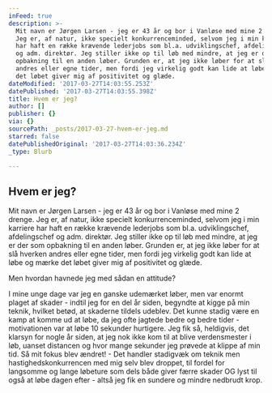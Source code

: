 ```yaml
---
inFeed: true
description: >-
  Mit navn er Jørgen Larsen - jeg er 43 år og bor i Vanløse med mine 2 drenge.
  Jeg er, af natur, ikke specielt konkurrenceminded, selvom jeg i min karriere
  har haft en række krævende lederjobs som bl.a. udviklingschef, afdelingschef
  og adm. direktør. Jeg stiller ikke op til løb med mindre, at jeg er der som
  opbakning til en anden løber. Grunden er, at jeg ikke løber for at slå hverken
  andres eller egne tider, men fordi jeg virkelig godt kan lide at løbe og mærke
  det løbet giver mig af positivitet og glæde.
dateModified: '2017-03-27T14:03:55.253Z'
datePublished: '2017-03-27T14:03:55.398Z'
title: Hvem er jeg?
author: []
publisher: {}
via: {}
sourcePath: _posts/2017-03-27-hvem-er-jeg.md
starred: false
datePublishedOriginal: '2017-03-27T14:03:36.234Z'
_type: Blurb

---
```

## Hvem er jeg?

Mit navn er Jørgen Larsen - jeg er 43 år og bor i Vanløse med mine 2 drenge. Jeg er, af natur, ikke specielt konkurrenceminded, selvom jeg i min karriere har haft en række krævende lederjobs som bl.a. udviklingschef, afdelingschef og adm. direktør. Jeg stiller ikke op til løb med mindre, at jeg er der som opbakning til en anden løber. Grunden er, at jeg ikke løber for at slå hverken andres eller egne tider, men fordi jeg virkelig godt kan lide at løbe og mærke det løbet giver mig af positivitet og glæde.

Men hvordan havnede jeg med sådan en attitude?

I mine unge dage var jeg en ganske udemærket løber, men var enormt plaget af skader - indtil jeg for en del år siden, begyndte at kigge på min teknik, hvilket betød, at skaderne tildels udeblev. Det kunne stadig være en kamp at komme ud at løbe, da jeg ofte jagtede bedre og bedre tider - motivationen var at løbe 10 sekunder hurtigere. Jeg fik så, heldigvis, det klarsyn for nogle år siden, at jeg nok ikke kom til at blive verdensmester i løb, uanset distancen og hvor mange sekunder jeg prøvede at klippe af min tid. Så mit fokus blev ændret! - Det handler stadigvæk om teknik men hastighedskonkurrencen med mig selv blev droppet, til fordel for langsomme og lange løbeture som dels både giver færre skader OG lyst til også at løbe dagen efter - altså jeg fik en sundere og mindre nedbrudt krop.